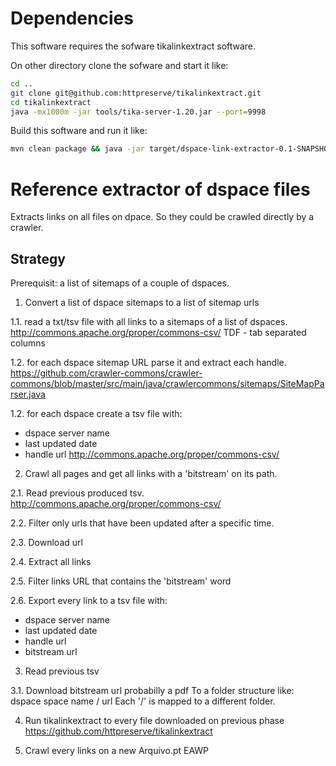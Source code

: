 
# Dependencies
This software requires the sofware tikalinkextract software.

On other directory clone the sofware and start it like:

```bash
cd ..
git clone git@github.com:httpreserve/tikalinkextract.git
cd tikalinkextract
java -mx1000m -jar tools/tika-server-1.20.jar --port=9998
```

Build this software and run it like:
```bash
mvn clean package && java -jar target/dspace-link-extractor-0.1-SNAPSHOT.jar dspace-urls.tsv output
```


# Reference extractor of dspace files
Extracts links on all files on dpace. So they could be crawled directly by a crawler.

## Strategy

Prerequisit: a list of sitemaps of a couple of dspaces.

1. Convert a list of dspace sitemaps to a list of sitemap urls

1.1. read a txt/tsv file with all links to a sitemaps of a list of dspaces.
http://commons.apache.org/proper/commons-csv/
TDF - tab separated columns

1.2. for each dspace sitemap URL parse it and extract each handle.
https://github.com/crawler-commons/crawler-commons/blob/master/src/main/java/crawlercommons/sitemaps/SiteMapParser.java

1.2. for each dspace create a tsv file with:
 - dspace server name
 - last updated date
 - handle url
http://commons.apache.org/proper/commons-csv/

2. Crawl all pages and get all links with a 'bitstream' on its path.

2.1. Read previous produced tsv.
http://commons.apache.org/proper/commons-csv/

2.2. Filter only urls that have been updated after a specific time. 

2.3. Download url

2.4. Extract all links

2.5. Filter links URL that contains the 'bitstream' word

2.6. Export every link to a tsv file with:
 - dspace server name
 - last updated date
 - handle url
 - bitstream url

3. Read previous tsv

3.1. Download bitstream url probabilly a pdf
To a folder structure like: dspace space name / url
Each '/' is mapped to a different folder.

4. Run tikalinkextract to every file downloaded on previous phase
https://github.com/httpreserve/tikalinkextract

5. Crawl every links on a new Arquivo.pt EAWP
 

